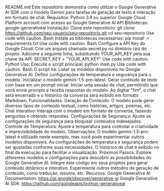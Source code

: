README.md
Este repositório demonstra como utilizar o Google Generative AI SDK com o modelo Gemini para tarefas de geração de texto e interação em formato de chat.
Requisitos:
Python 3.8 ou superior
Google Cloud Platform account com acesso ao Google Generative AI API
Bibliotecas: google-generativeai
Instalação:
Clone este repositório:
git clone https://github.com/seu-usuario/seu-repositorio.git
cd seu-repositorio
Use code with caution.
Bash
Instale as bibliotecas necessárias:
pip install -r requirements.txt
Use code with caution.
Bash
Configure a API Key do Google Cloud:
Crie um arquivo chamado secret.py no diretório raiz do projeto.
Adicione a seguinte linha, substituindo YOUR_API_KEY pela sua chave da API:
SECRET_KEY = "YOUR_API_KEY"
Use code with caution.
Python
Uso:
Execute o script principal:
python main.py
Use code with caution.
Bash
O script irá:
Listar os modelos disponíveis no Google Generative AI.
Definir configurações de temperatura e segurança para o modelo.
Inicializar o modelo gemini-1.5-pro-latest.
Gerar conteúdo de texto com base em um prompt inicial.
Iniciar uma sessão de chat, permitindo que você envie prompts e receba respostas do modelo.
Ao digitar "fim", o chat será encerrado e o histórico da conversa será exibido em formato Markdown.
Funcionalidades:
Geração de Conteúdo: O modelo pode gerar diversos tipos de conteúdo textual, como histórias, artigos, poemas, etc.
Chat Interativo: Interaja com o modelo em formato de conversa, fazendo perguntas e obtendo respostas.
Configurações de Segurança: Ajuste as configurações de segurança para bloquear conteúdos indesejados.
Controle de Temperatura: Ajuste a temperatura para controlar a criatividade e imprevisibilidade do modelo.
Observações:
O modelo gemini-1.5-pro-latest é utilizado neste exemplo, mas você pode experimentar outros modelos disponíveis.
As configurações de temperatura e segurança podem ser ajustadas conforme suas necessidades.
O histórico de chat é exibido no final da execução para facilitar a visualização.
Próximos Passos:
Explore diferentes modelos e configurações para descobrir as possibilidades do Google Generative AI.
Integre este código em seus projetos para gerar conteúdo dinâmico e interativo.
Experimente outros métodos de geração de conteúdo, como tradução, resumo, etc.
Recursos:
Google Generative AI Documentation: https://ai.google/discover/generative-ai
Google Generative AI SDK: https://github.com/googleapis/python-generativeai
